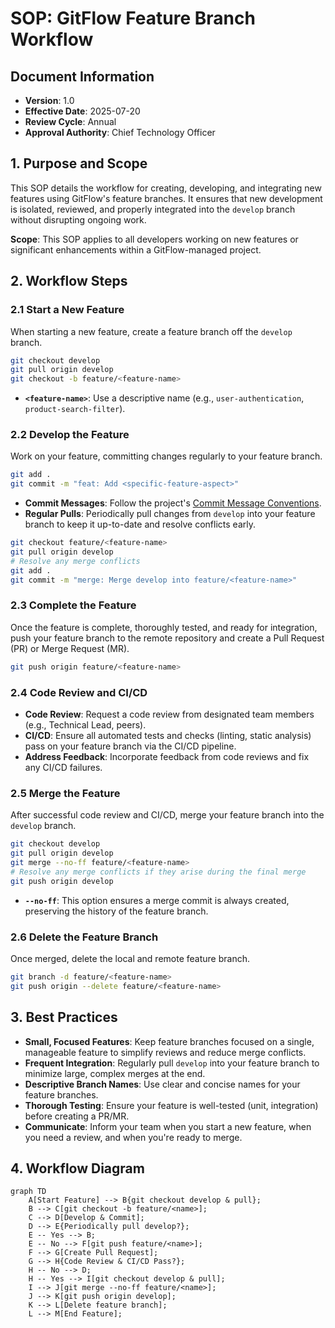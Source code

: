 # SOP: GitFlow Feature Branch Workflow

## Document Information
- **Version**: 1.0
- **Effective Date**: 2025-07-20
- **Review Cycle**: Annual
- **Approval Authority**: Chief Technology Officer

## 1. Purpose and Scope

This SOP details the workflow for creating, developing, and integrating new features using GitFlow's feature branches. It ensures that new development is isolated, reviewed, and properly integrated into the `develop` branch without disrupting ongoing work.

**Scope**: This SOP applies to all developers working on new features or significant enhancements within a GitFlow-managed project.

## 2. Workflow Steps

### 2.1 Start a New Feature

When starting a new feature, create a feature branch off the `develop` branch.

```bash
git checkout develop
git pull origin develop
git checkout -b feature/<feature-name>
```

- **`<feature-name>`**: Use a descriptive name (e.g., `user-authentication`, `product-search-filter`).

### 2.2 Develop the Feature

Work on your feature, committing changes regularly to your feature branch.

```bash
git add .
git commit -m "feat: Add <specific-feature-aspect>"
```

- **Commit Messages**: Follow the project's [Commit Message Conventions](../git_sop.md#42-commit-message-conventions).
- **Regular Pulls**: Periodically pull changes from `develop` into your feature branch to keep it up-to-date and resolve conflicts early.

```bash
git checkout feature/<feature-name>
git pull origin develop
# Resolve any merge conflicts
git add .
git commit -m "merge: Merge develop into feature/<feature-name>"
```

### 2.3 Complete the Feature

Once the feature is complete, thoroughly tested, and ready for integration, push your feature branch to the remote repository and create a Pull Request (PR) or Merge Request (MR).

```bash
git push origin feature/<feature-name>
```

### 2.4 Code Review and CI/CD

- **Code Review**: Request a code review from designated team members (e.g., Technical Lead, peers).
- **CI/CD**: Ensure all automated tests and checks (linting, static analysis) pass on your feature branch via the CI/CD pipeline.
- **Address Feedback**: Incorporate feedback from code reviews and fix any CI/CD failures.

### 2.5 Merge the Feature

After successful code review and CI/CD, merge your feature branch into the `develop` branch.

```bash
git checkout develop
git pull origin develop
git merge --no-ff feature/<feature-name>
# Resolve any merge conflicts if they arise during the final merge
git push origin develop
```

- **`--no-ff`**: This option ensures a merge commit is always created, preserving the history of the feature branch.

### 2.6 Delete the Feature Branch

Once merged, delete the local and remote feature branch.

```bash
git branch -d feature/<feature-name>
git push origin --delete feature/<feature-name>
```

## 3. Best Practices

- **Small, Focused Features**: Keep feature branches focused on a single, manageable feature to simplify reviews and reduce merge conflicts.
- **Frequent Integration**: Regularly pull `develop` into your feature branch to minimize large, complex merges at the end.
- **Descriptive Branch Names**: Use clear and concise names for your feature branches.
- **Thorough Testing**: Ensure your feature is well-tested (unit, integration) before creating a PR/MR.
- **Communicate**: Inform your team when you start a new feature, when you need a review, and when you're ready to merge.

## 4. Workflow Diagram

```mermaid
graph TD
    A[Start Feature] --> B{git checkout develop & pull};
    B --> C[git checkout -b feature/<name>];
    C --> D[Develop & Commit];
    D --> E{Periodically pull develop?};
    E -- Yes --> B;
    E -- No --> F[git push feature/<name>];
    F --> G[Create Pull Request];
    G --> H{Code Review & CI/CD Pass?};
    H -- No --> D;
    H -- Yes --> I[git checkout develop & pull];
    I --> J[git merge --no-ff feature/<name>];
    J --> K[git push origin develop];
    K --> L[Delete feature branch];
    L --> M[End Feature];
```
